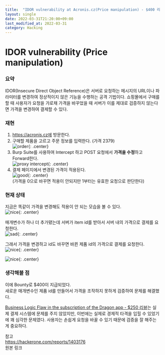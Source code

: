 ```yaml
---
title:  "IDOR vulnerability at Acronis.cz(Price manipulation) - $400 리뷰"
layout: single
date: 2022-03-31T21:20:00+09:00
last_modified_at: 2022-03-31
category: Hacking
---
```



# IDOR vulnerability (Price manipulation)
### 요약
IDOR(Insecure Direct Object Reference)은 서버로 요청하는 메시지의 URL이나 파라미터를 변경하여 정상적이지 않은 기능을 수행하는 공격 기법이다. 쇼핑몰에서 구매를 할 때 사용자가 요청을 가로채 가격을 바꾸었을 때 서버가 이를 제대로 검증하지 않는다면 가격을 변경하여 결제할 수 있다.  

### 재현
1. https://acronis.cz에 방문한다.
2. 구매할 제품을 고르고 주문 정보를 입력한다. (가격 2379)  
![order](/assets/img/2022-03-31-1403176-IDOR-vulnerability-at-Acronis.cz-(Price-manipulation)/1.png){: .center}  
3. Burp Suite를 사용하여 Intercept 하고 POST 요청에서 **가격을 수정**하고 Forward한다.  
![proxy intercept](/assets/img/2022-03-31-1403176-IDOR-vulnerability-at-Acronis.cz-(Price-manipulation)/2.png){: .center}  
4. 결제 페이지에서 변경된 가격이 적용된다.  
![good](/assets/img/2022-03-31-1403176-IDOR-vulnerability-at-Acronis.cz-(Price-manipulation)/3.png){: .center}  
(가격을 0으로 바꾸면 적용이 안되지만 1부터는 유효한 요청으로 판단한다)
  
  
### 현재 상태
지금은 똑같이 가격을 변경해도 적용이 안 되는 모습을 볼 수 있다.  
![nice](/assets/img/2022-03-31-1403176-IDOR-vulnerability-at-Acronis.cz-(Price-manipulation)/4.png){: .center}  
  
매개변수가 하나 더 추가됐는데 서버가 item id를 받아서 서버 내의 가격으로 결제를 요청한다.  
![sad](/assets/img/2022-03-31-1403176-IDOR-vulnerability-at-Acronis.cz-(Price-manipulation)/5.png){: .center}  
  
그래서 가격을 변경하고 id도 바꾸면 바뀐 제품 id의 가격으로 결제를 요청한다.  
![nice](/assets/img/2022-03-31-1403176-IDOR-vulnerability-at-Acronis.cz-(Price-manipulation)/6.png){: .center}  
  
![nice](/assets/img/2022-03-31-1403176-IDOR-vulnerability-at-Acronis.cz-(Price-manipulation)/7.png){: .center}  




### 생각해볼 점
이에 Bounty로 $400이 지급되었다.  
새로운 매개변수인 제품 id를 만들어서 가격을 조작하지 못하게 검증하여 문제를 해결했다.  
  
[Business Logic Flaw in the subscription of the Dragon app - $250 리뷰](https://jaemin8852.github.io/hacking/1505189-Business-Logic-Flaw-in-the-subscription-of-the-Dragon-app/)는 실제 결제 시스템에 문제를 주지 않았지만, 이번에는 실제로 경제적 타격을 입힐 수 있었기에 꽤 심각한 문제였다. 사용자는 손쉽게 요청을 바꿀 수 있기 때문에 검증을 잘 해주는 게 중요하다.  
  
참고  
<https://hackerone.com/reports/1403176>  
원본 링크